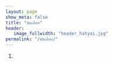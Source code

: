 ```yaml
---
layout: page
show_meta: false
title: "มันเดือย"
header:
   image_fullwidth: "header_hatyai.jpg"
permalink: "/มันเดือย/"
---
```

1.
